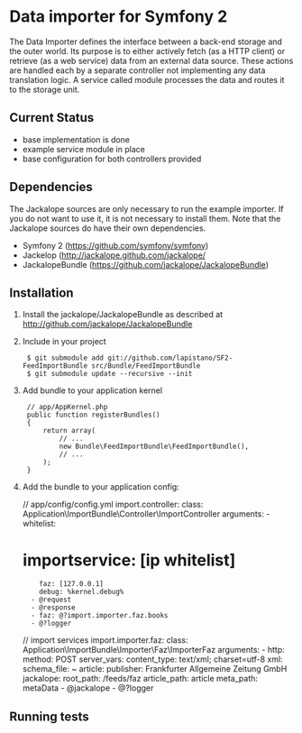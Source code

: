 Data importer for Symfony 2
===========================

The Data Importer defines the interface between a back-end storage and the outer world. 
Its purpose is to either actively fetch (as a HTTP client) or retrieve (as a web service) data from an external 
data source. These actions are handled each by a separate controller not implementing any data translation logic. 
A service called module processes the data and routes it to the storage unit.

Current Status
--------------

* base implementation is done
* example service module in place
* base configuration for both controllers provided

Dependencies
------------

The Jackalope sources are only necessary to run the example importer. If you do not want to use it, it is not 
necessary to install them.
Note that the Jackalope sources do have their own dependencies. 

* Symfony 2 (https://github.com/symfony/symfony)
* Jackelop (http://jackalope.github.com/jackalope/
* JackalopeBundle (https://github.com/jackalope/JackalopeBundle)

Installation
---------------

1. Install the jackalope/JackalopeBundle as described at http://github.com/jackalope/JackalopeBundle

2. Include in your project

        $ git submodule add git://github.com/lapistano/SF2-FeedImportBundle src/Bundle/FeedImportBundle
        $ git submodule update --recursive --init

2. Add bundle to your application kernel
  
        // app/AppKernel.php
        public function registerBundles()
        {
            return array(
                // ...
                new Bundle\FeedImportBundle\FeedImportBundle(),
                // ...
            );
        }

3. Add the bundle to your application config:

     // app/config/config.yml
     import.controller:
     class: Application\ImportBundle\Controller\ImportController
     arguments:
         - whitelist:
     #     importservice: [ip whitelist]
           faz: [127.0.0.1]
           debug: %kernel.debug%
         - @request
         - @response
         - faz: @?import.importer.faz.books
         - @?logger
         
     
     // import services
     import.importer.faz:
     class: Application\ImportBundle\Importer\Faz\ImporterFaz
     arguments:
         - http:
             method: POST
             server_vars:
                 content_type: text\/xml; charset=utf-8
             xml:
                 schema_file: ~
           article:
             publisher: Frankfurter Allgemeine Zeitung GmbH
           jackalope:
             root_path: /feeds/faz
             article_path: article
             meta_path: metaData
         - @jackalope
         - @?logger

Running tests
-------------
